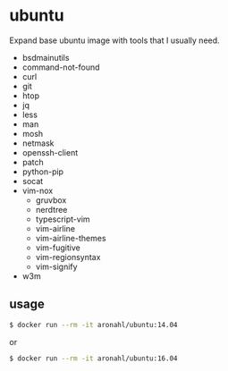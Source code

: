 # ubuntu
Expand base ubuntu image with tools that I usually need.

  * bsdmainutils
  * command-not-found
  * curl
  * git
  * htop
  * jq
  * less
  * man
  * mosh
  * netmask
  * openssh-client
  * patch
  * python-pip
  * socat
  * vim-nox
    * gruvbox
    * nerdtree
    * typescript-vim
    * vim-airline
    * vim-airline-themes
    * vim-fugitive
    * vim-regionsyntax
    * vim-signify
  * w3m

## usage

```bash
$ docker run --rm -it aronahl/ubuntu:14.04 
```

or

```bash
$ docker run --rm -it aronahl/ubuntu:16.04 
```
